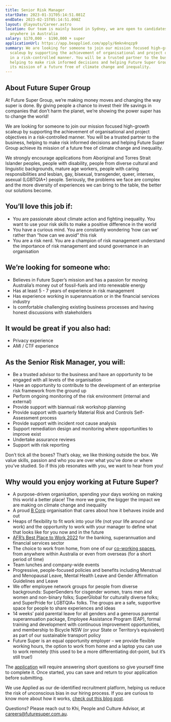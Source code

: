 ```yaml
---
title: Senior Risk Manager
startDate: 2023-01-31T05:14:51.081Z
endDate: 2023-02-15T05:14:51.098Z
layout: @layouts/Career.astro
location: Our team is mainly based in Sydney, we are open to candidates from
  anywhere in Australia
salary: $170,000 - $190,000 + super
applicationUrl: https://app.beapplied.com/apply/6mkn4nqzp9
summary: We are looking for someone to join our mission focused high-growth
  scaleup by supporting the achievement of organisational and project objectives
  in a risk-controlled manner. You will be a trusted partner to the business,
  helping to make risk informed decisions and helping Future Super Group achieve
  its mission of a future free of climate change and inequality.
---
```


<!--StartFragment-->

## About Future Super Group

At Future Super Group, we’re making money moves and changing the way super is done. By giving people a chance to invest their life savings in companies that don’t harm the planet, we’re showing the power super has to change the world!

We are looking for someone to join our mission focused high-growth scaleup by supporting the achievement of organisational and project objectives in a risk-controlled manner. You will be a trusted partner to the business, helping to make risk informed decisions and helping Future Super Group achieve its mission of a future free of climate change and inequality.

We strongly encourage applications from Aboriginal and Torres Strait Islander peoples, people with disability, people from diverse cultural and linguistic backgrounds, mature age workers, people with caring responsibilities and lesbian, gay, bisexual, transgender, queer, intersex, asexual (LGBTQIA+) people. Seriously, the problems we face are complex and the more diversity of experiences we can bring to the table, the better our solutions become.

## You’ll love this job if:

- You are passionate about climate action and fighting inequality. You want to use your risk skills to make a positive difference in the world
- You have a curious mind. You are constantly wondering ‘how can we’ rather than “how can we avoid” this risk
- You are a risk nerd. You are a champion of risk management understand the importance of risk management and sound governance in an organisation

## We’re looking for someone who:

- Believes in Future Super’s mission and has a passion for moving Australia’s money out of fossil-fuels and into renewable energy
- Has at least 5 - 7 years of experience in risk management
- Has experience working in superannuation or in the financial services industry
- Is comfortable challenging existing business processes and having honest discussions with stakeholders

## It would be great if you also had:

- Privacy experience
- AMl / CTF experience

## As the Senior Risk Manager, you will:

- Be a trusted advisor to the business and have an opportunity to be engaged with all levels of the organisation
- Have an opportunity to contribute to the development of an enterprise risk framework from the ground up
- Perform ongoing monitoring of the risk environment (internal and external)
- Provide support with biannual risk workshop planning
- Provide support with quarterly Material Risk and Controls Self-Assessment process
- Provide support with incident root cause analysis
- Support remediation design and monitoring where opportunities to improve exist
- Undertake assurance reviews
- Support with risk reporting

Don’t tick all the boxes? That’s okay, we like thinking outside the box. We value skills, passion and who you are over what you’ve done or where you’ve studied. So if this job resonates with you, we want to hear from you!

## Why would you enjoy working at Future Super?

- A purpose-driven organisation, spending your days working on making this world a better place! The more we grow, the bigger the impact we are making on climate change and inequality
- A proud [B Corp](https://www.bcorporation.net/en-us/certification) organisation that cares about how it behaves inside and out
- Heaps of flexibility to fit work into your life (not your life around our work) and the opportunity to work with your manager to define what that looks like for you now and in the future
- [AFR’s Best Place to Work 2022](https://www.afr.com/work-and-careers/workplace/employee-benefits-catapult-future-super-to-the-top-of-the-ladder-20220421-p5af6m) for the banking, superannuation and financial services sector
- The choice to work from home, from one of our [co-working spaces](https://www.hubaustralia.com/), from anywhere within Australia or even from overseas (for a short period of time)
- Team lunches and company-wide events
- Progressive, people-focused policies and benefits including Menstrual and Menopausal Leave, Mental Health Leave and Gender Affirmation Guidelines and Leave
- We offer employee network groups for people from diverse backgrounds: SuperGenders for cisgender women, trans men and women and non-binary folks; SuperGlobal for culturally diverse folks; and SuperPride for LGBTQIA+ folks. The groups are a safe, supportive space for people to share experiences and ideas
- 14 weeks’ paid parental leave for all genders and a generous parental superannuation package, Employee Assistance Program (EAP), formal training and development with continuous improvement opportunities, and membership to Bicycle NSW (or your State or Territory’s equivalent) as part of our sustainable transport policy
- Future Super is an equal opportunity employer – we provide flexible working hours, the option to work from home and a laptop you can use to work remotely (this used to be a more differentiating dot-point, but it’s still true!)

The [application](https://app.beapplied.com/apply/6mkn4nqzp9) will require answering short questions so give yourself time to complete it. Once started, you can save and return to your application before submitting.

We use Applied as our de-identified recruitment platform, helping us reduce the risk of unconscious bias in our hiring process. If you are curious to know more about how it works, [check out this blog post](https://www.linkedin.com/pulse/how-de-identified-recruitment-improving-diversity-our-veronica/?trackingId=0MnwcX%2BBRQSOTl0oogaIbA%3D%3D).

Questions? Please reach out to Khi, People and Culture Advisor, at careers@futuresuper.com.au.

<!--EndFragment-->
